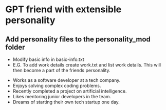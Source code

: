 # GPT friend with extensible personality
## Add personality files to the personality_mod folder
* Modify basic info in basic-info.txt
* E.G. To add work details create work.txt and list work details. This will then become a part of the friends personality.
- Works as a software developer at a tech company.
- Enjoys solving complex coding problems.
- Recently completed a project on artificial intelligence.
- Likes mentoring junior developers in the team.
- Dreams of starting their own tech startup one day.
